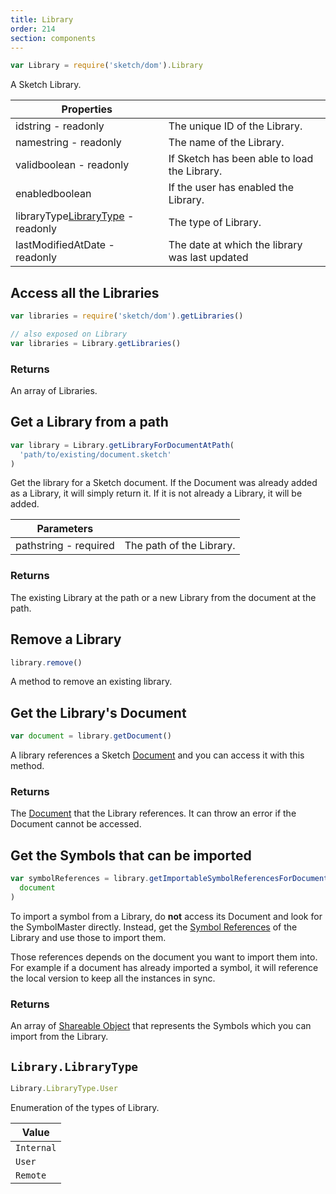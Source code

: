 ```yaml
---
title: Library
order: 214
section: components
---
```


```javascript
var Library = require('sketch/dom').Library
```

A Sketch Library.

| Properties                                                                             |                                                |
| -------------------------------------------------------------------------------------- | ---------------------------------------------- |
| id<span class="arg-type">string - readonly</span>                                      | The unique ID of the Library.                  |
| name<span class="arg-type">string - readonly</span>                                    | The name of the Library.                       |
| valid<span class="arg-type">boolean - readonly</span>                                  | If Sketch has been able to load the Library.   |
| enabled<span class="arg-type">boolean</span>                                           | If the user has enabled the Library.           |
| libraryType<span class="arg-type">[LibraryType](#librarylibrarytype) - readonly</span> | The type of Library.                           |
| lastModifiedAt<span class="arg-type">Date - readonly</span>                            | The date at which the library was last updated |

## Access all the Libraries

```javascript
var libraries = require('sketch/dom').getLibraries()

// also exposed on Library
var libraries = Library.getLibraries()
```

### Returns

An array of Libraries.

## Get a Library from a path

```javascript
var library = Library.getLibraryForDocumentAtPath(
  'path/to/existing/document.sketch'
)
```

Get the library for a Sketch document. If the Document was already added as a Library, it will simply return it. If it is not already a Library, it will be added.

| Parameters                                          |                          |
| --------------------------------------------------- | ------------------------ |
| path<span class="arg-type">string - required</span> | The path of the Library. |

### Returns

The existing Library at the path or a new Library from the document at the path.

## Remove a Library

```javascript
library.remove()
```

A method to remove an existing library.

## Get the Library's Document

```javascript
var document = library.getDocument()
```

A library references a Sketch [Document](#document) and you can access it with this method.

### Returns

The [Document](#document) that the Library references. It can throw an error if the Document cannot be accessed.

## Get the Symbols that can be imported

```javascript
var symbolReferences = library.getImportableSymbolReferencesForDocument(
  document
)
```

To import a symbol from a Library, do **not** access its Document and look for the SymbolMaster directly. Instead, get the [Symbol References](#importable-object) of the Library and use those to import them.

Those references depends on the document you want to import them into. For example if a document has already imported a symbol, it will reference the local version to keep all the instances in sync.

### Returns

An array of [Shareable Object](#importable-object) that represents the Symbols which you can import from the Library.

## `Library.LibraryType`

```javascript
Library.LibraryType.User
```

Enumeration of the types of Library.

| Value      |
| ---------- |
| `Internal` |
| `User`     |
| `Remote`   |
